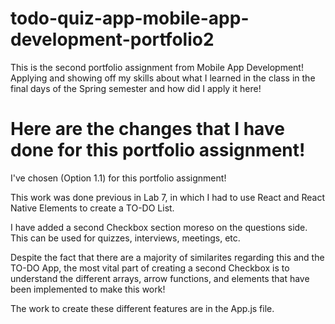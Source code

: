 # todo-quiz-app-mobile-app-development-portfolio2

This is the second portfolio assignment from Mobile App Development! Applying and showing off my skills about what I learned in the class in the final days of the Spring semester and how did I apply it here!

# Here are the changes that I have done for this portfolio assignment!

I've chosen (Option 1.1) for this portfolio assignment!

This work was done previous in Lab 7, in which I had to use React and React Native Elements to create a TO-DO List.

I have added a second Checkbox section moreso on the questions side. This can be used for quizzes, interviews, meetings, etc. 

Despite the fact that there are a majority of similarites regarding this and the TO-DO App, the most vital part of creating a second Checkbox is to understand the different arrays, arrow functions, and elements that have been implemented to make this work!

The work to create these different features are in the App.js file.